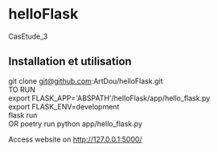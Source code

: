 # helloFlask
CasEtude_3
## Installation et utilisation
git clone git@github.com:ArtDou/helloFlask.git  
TO RUN  
export FLASK_APP='ABSPATH'/helloFlask/app/hello_flask.py  
export FLASK_ENV=development  
flask run  
OR
poetry run python app/hello_flask.py
  
Access website on http://127.0.0.1:5000/